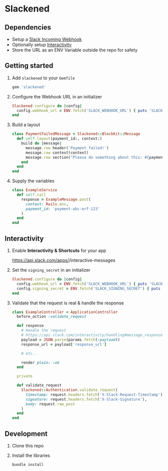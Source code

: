 # Slackened

## Dependencies

- Setup a [Slack Incoming Webhook](https://api.slack.com/messaging/webhooks)
- Optionally setup [Interactivity](https://api.slack.com/interactivity/handling)
- Store the URL as an ENV Variable outside the repo for safety

## Getting started

1. Add `slackened` to your `Gemfile`

    ```rb
    gem 'slackened'
    ```

1. Configure the Webhook URL in an initializer

    ```rb
    Slackened.configure do |config|
      config.webhook_url = ENV.fetch('SLACK_WEBHOOK_URL') { puts 'SLACK_WEBHOOK_URL is missing.' }
    end
    ```

1. Build a layout

    ```rb
    class PaymentFailedMessage < Slackened::BlockKit::Message
      def self.layout(payment_id:, context:)
        build do |message|
          message.row header('Payment failed!')
          message.row context(context)
          message.row section("Please do something about this: #{payment_id}")
        end
      end
    end
    ```

1. Supply the variables

    ```rb
    class ExampleService
      def self.call
        response = ExampleMessage.post(
          context: Rails.env,
          payment_id: 'payment-abc-erf-123'
        )
      end
    end
    ```

## Interactivity

1. Enable **Interactivity & Shortcuts** for your app

    https://api.slack.com/apps/<APP ID>/interactive-messages

1. Set the `signing_secret` in an initializer

    ```rb
    Slackened.configure do |config|
      config.webhook_url = ENV.fetch('SLACK_WEBHOOK_URL') { puts 'SLACK_WEBHOOK_URL is missing.' }
      config.signing_secret = ENV.fetch('SLACK_SIGNING_SECRET') { puts 'SLACK_SIGNING_SECRET is missing.' }
    end
    ```

1. Validate that the request is real & handle the response

    ```rb
    class ExampleController < ApplicationController
      before_action :validate_request

      def response
        # Handle the request
        # https://api.slack.com/interactivity/handling#message_responses
        payload = JSON.parse(params.fetch(:payload))
        response_url = payload['response_url']

        # etc..

        render plain: :ok
      end

      private

      def validate_request
        Slackened::Authentication.validate_request(
          timestamp: request.headers.fetch('X-Slack-Request-Timestamp'),
          signature: request.headers.fetch('X-Slack-Signature'),
          body: request.raw_post
        )
      end
    end


## Development

1. Clone this repo

1. Install the libraries

    ```rb
    bundle install
    ```

